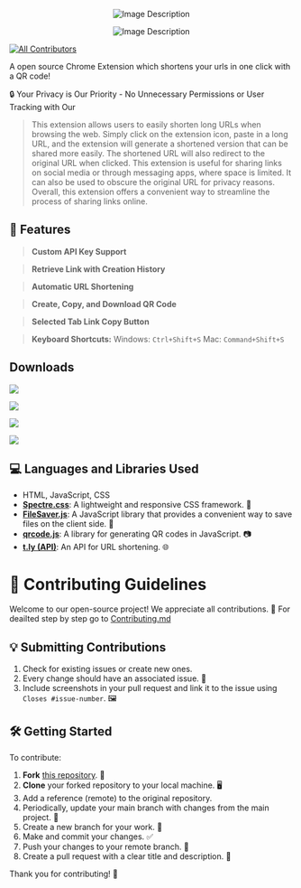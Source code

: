 
<p align="center">
  <img src="https://github.com/vinyashegde/shorto_url_shorter/assets/46837876/d212810b-7c86-4e93-a755-d76063edf632" alt="Image Description">
</p>

<p align="center">
  <img src="https://github.com/vinyashegde/shorto_url_shorter/assets/46837876/ac0f2443-2489-4f32-acb4-650f28560dae" alt="Image Description">
</p>

<!--[![](https://raw.githubusercontent.com/vinyashegde/shorto_url_shorter/main/Source/logo.png)](https://chrome.google.com/webstore/detail/shorto-url-shorter/ggjlafhmjnmepkkihggbbgiignajkjcl?hl=en-GB&authuser=0)-->
<!-- ALL-CONTRIBUTORS-BADGE:START - Do not remove or modify this section -->
[![All Contributors](https://img.shields.io/badge/all_contributors-12+-orange.svg?style=flat-square)](#contributors-)
<!-- ALL-CONTRIBUTORS-BADGE:END -->

A open source Chrome Extension which shortens your urls in one click with a QR code!

🔒 Your Privacy is Our Priority - No Unnecessary Permissions or User Tracking with Our 

> This extension allows users to easily shorten long URLs when browsing the web.
Simply click on the extension icon, paste in a long URL, and the extension will generate a shortened version that can be shared more easily. The shortened URL will also redirect to the original URL when clicked. This extension is useful for sharing links on social media or through messaging apps, where space is limited. It can also be used to obscure the original URL for privacy reasons. Overall, this extension offers a convenient way to streamline the process of sharing links online.

## 🚀 Features

> **Custom API Key Support** 

> **Retrieve Link with Creation History** 

> **Automatic URL Shortening**

> **Create, Copy, and Download QR Code**

> **Selected Tab Link Copy Button** 

> **Keyboard Shortcuts:** 
  > Windows: `Ctrl+Shift+S`
  > Mac: `Command+Shift+S`


## Downloads

[![](https://raw.githubusercontent.com/vinyashegde/shorto_url_shorter/main/Readme/Get%20It%20(6).png)](https://chrome.google.com/webstore/detail/shorto-url-shorter/ggjlafhmjnmepkkihggbbgiignajkjcl?hl=en-GB&authuser=0)

[![](https://raw.githubusercontent.com/vinyashegde/shorto_url_shorter/main/Readme/Get%20It%20(2).png)](https://microsoftedge.microsoft.com/addons/detail/shorto-url-shorter/fblkkccdkgkcmjpbpldapdfelpflpkgp)

[![](https://raw.githubusercontent.com/vinyashegde/shorto_url_shorter/main/Readme/Get%20It%20(3).png)](https://addons.mozilla.org/en-US/firefox/addon/vinyas-hegde)

[![](https://raw.githubusercontent.com/vinyashegde/shorto_url_shorter/main/Readme/Get%20It%20(4).png)](https://addons.opera.com/en/extensions/details/shorto-url-shorter)

## 💻 Languages and Libraries Used

- HTML, JavaScript, CSS
- [**Spectre.css**](https://picturepan2.github.io/spectre): A lightweight and responsive CSS framework. 🎨
- [**FileSaver.js**](https://github.com/eligrey/FileSaver.js): A JavaScript library that provides a convenient way to save files on the client side. 💾
- [**qrcode.js**](https://davidshimjs.github.io/qrcodejs): A library for generating QR codes in JavaScript. 📷
- [**t.ly (API)**](https://t.ly/): An API for URL shortening. 🌐



# 🚀 Contributing Guidelines

Welcome to our open-source project! We appreciate all contributions. 🙌
For deailted step by step go to [Contributing.md](https://github.com/vinyashegde/shorto_url_shorter/blob/main/CONTRIBUTING.md)

## 💡 Submitting Contributions

1. Check for existing issues or create new ones.
2. Every change should have an associated issue. 📝
3. Include screenshots in your pull request and link it to the issue using `Closes #issue-number`. 🖼️

## 🛠️ Getting Started

To contribute:

1. **Fork** [this repository](https://github.com/vinyashegde/shorto_url_shorter.git). 🍴
2. **Clone** your forked repository to your local machine. 🖥️
3. Add a reference (remote) to the original repository.
4. Periodically, update your main branch with changes from the main project. 🔄
5. Create a new branch for your work. 🌿
6. Make and commit your changes. ✅
7. Push your changes to your remote branch. 🚀
8. Create a pull request with a clear title and description. 📢

Thank you for contributing! 🎉


